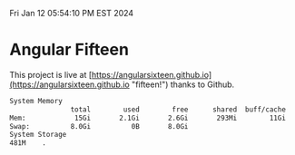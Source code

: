 Fri Jan 12 05:54:10 PM EST 2024

# Angular Fifteen


This project is live at [https://angularsixteen.github.io](https://angularsixteen.github.io "fifteen!") thanks to Github.

```bash
System Memory
               total        used        free      shared  buff/cache   available
Mem:            15Gi       2.1Gi       2.6Gi       293Mi        11Gi        13Gi
Swap:          8.0Gi          0B       8.0Gi
System Storage
481M	.
```
```bash
